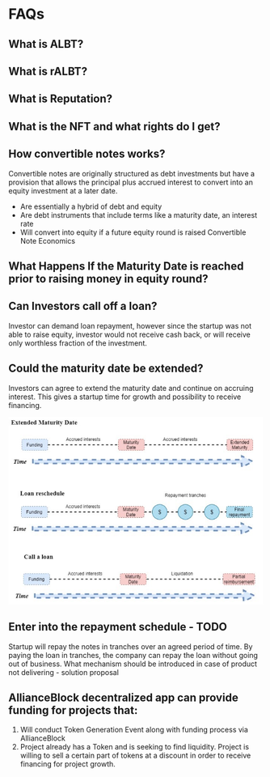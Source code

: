 
# FAQs

## What is ALBT?

## What is rALBT?

## What is Reputation?

## What is the NFT and what rights do I get?



## How convertible notes works?
Convertible notes are originally structured as debt investments but have a provision that allows the principal plus accrued interest to convert into an equity investment at a later date. 
* Are essentially a hybrid of debt and equity 
* Are debt instruments that include terms like a maturity date, an interest rate
* Will convert into equity if a future equity round is raised
Convertible Note Economics



## What Happens If the Maturity Date is reached prior to raising money in equity round?

## Can Investors call off a loan?
Investor can demand loan repayment, however since the startup was not able to raise equity, investor would not receive cash back, or will receive only worthless fraction of the investment. 

## Could the maturity date be extended?
Investors can agree to extend the maturity date and continue on accruing interest. This gives a startup time for growth and possibility to receive financing.

![Maturity](img/extended.jpg)

## Enter into the repayment schedule  - TODO
Startup will repay the notes in tranches over an agreed period of time. By paying the loan in tranches, the company can repay the loan without going out of business. 
What mechanism should be introduced in case of product not delivering - solution proposal

## AllianceBlock decentralized app can provide funding for projects that:
1. Will conduct Token Generation Event along with funding process via AllianceBlock
2. Project already has a Token and is seeking to find liquidity. Project is willing to sell a certain part of tokens at a discount in order to receive financing for project growth.

